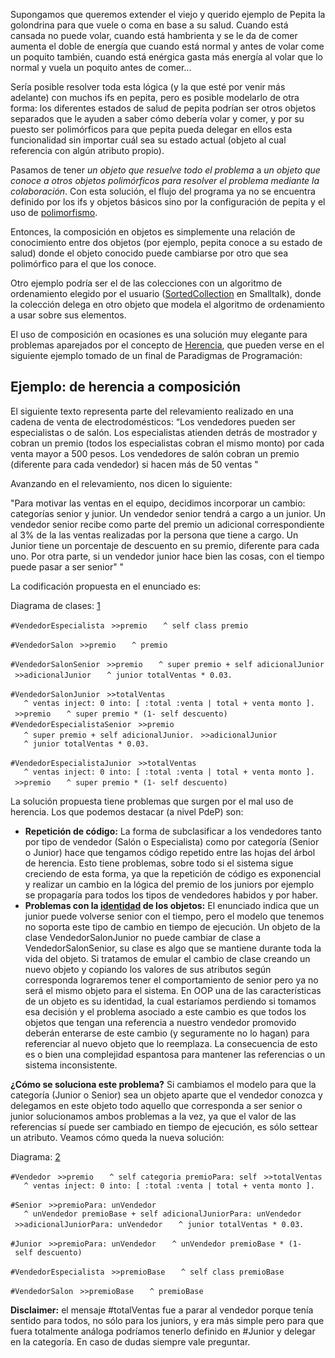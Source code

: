 Supongamos que queremos extender el viejo y querido ejemplo de Pepita la golondrina para que vuele o coma en base a su salud. Cuando está cansada no puede volar, cuando está hambrienta y se le da de comer aumenta el doble de energía que cuando está normal y antes de volar come un poquito también, cuando está enérgica gasta más energía al volar que lo normal y vuela un poquito antes de comer...

Sería posible resolver toda esta lógica (y la que esté por venir más adelante) con muchos ifs en pepita, pero es posible modelarlo de otra forma: los diferentes estados de salud de pepita podrían ser otros objetos separados que le ayuden a saber cómo debería volar y comer, y por su puesto ser polimórficos para que pepita pueda delegar en ellos esta funcionalidad sin importar cuál sea su estado actual (objeto al cual referencia con algún atributo propio).

Pasamos de tener *un objeto que resuelve todo el problema* a *un objeto que conoce a otros objetos polimórficos para resolver el problema mediante la colaboración*. Con esta solución, el flujo del programa ya no se encuentra definido por los ifs y objetos básicos sino por la configuración de pepita y el uso de [polimorfismo](polimorfismo.html).

Entonces, la composición en objetos es simplemente una relación de conocimiento entre dos objetos (por ejemplo, pepita conoce a su estado de salud) donde el objeto conocido puede cambiarse por otro que sea polimórfico para el que los conoce.

Otro ejemplo podría ser el de las colecciones con un algoritmo de ordenamiento elegido por el usuario ([SortedCollection](sabores-de-colecciones.html) en Smalltalk), donde la colección delega en otro objeto que modela el algoritmo de ordenamiento a usar sobre sus elementos.

El uso de composición en ocasiones es una solución muy elegante para problemas aparejados por el concepto de [Herencia](herencia.html), que pueden verse en el siguiente ejemplo tomado de un final de Paradigmas de Programación:

Ejemplo: de herencia a composición
----------------------------------

El siguiente texto representa parte del relevamiento realizado en una cadena de venta de electrodomésticos: “Los vendedores pueden ser especialistas o de salón. Los especialistas atienden detrás de mostrador y cobran un premio (todos los especialistas cobran el mismo monto) por cada venta mayor a 500 pesos. Los vendedores de salón cobran un premio (diferente para cada vendedor) si hacen más de 50 ventas "

Avanzando en el relevamiento, nos dicen lo siguiente:

"Para motivar las ventas en el equipo, decidimos incorporar un cambio: categorías senior y junior. Un vendedor senior tendrá a cargo a un junior. Un vendedor senior recibe como parte del premio un adicional correspondiente al 3% de la las ventas realizadas por la persona que tiene a cargo. Un Junior tiene un porcentaje de descuento en su premio, diferente para cada uno. Por otra parte, si un vendedor junior hace bien las cosas, con el tiempo puede pasar a ser senior" "

La codificación propuesta en el enunciado es:

Diagrama de clases: [1](http://yuml.me/0dd23abc)

`#VendedorEspecialista`
` >>premio`
`   ^ self class premio`

`#VendedorSalon`
` >>premio`
`   ^ premio`

`#VendedorSalonSenior`
` >>premio`
`   ^ super premio + self adicionalJunior`
` >>adicionalJunior`
`   ^ junior totalVentas * 0.03.`

`#VendedorSalonJunior`
` >>totalVentas`
`   ^ ventas inject: 0 into: [ :total :venta | total + venta monto ].`
` >>premio`
`   ^ super premio * (1- self descuento)`
`#VendedorEspecialistaSenior`
` >>premio`
`   ^ super premio + self adicionalJunior.`
` >>adicionalJunior`
`   ^ junior totalVentas * 0.03.`

`#VendedorEspecialistaJunior`
` >>totalVentas`
`   ^ ventas inject: 0 into: [ :total :venta | total + venta monto ].`
` >>premio`
`   ^ super premio * (1- self descuento)`

La solución propuesta tiene problemas que surgen por el mal uso de herencia. Los que podemos destacar (a nivel PdeP) son:

-   **Repetición de código:** La forma de subclasificar a los vendedores tanto por tipo de vendedor (Salón o Especialista) como por categoría (Senior o Junior) hace que tengamos código repetido entre las hojas del árbol de herencia. Esto tiene problemas, sobre todo si el sistema sigue creciendo de esta forma, ya que la repetición de código es exponencial y realizar un cambio en la lógica del premio de los juniors por ejemplo se propagaría para todos los tipos de vendedores habidos y por haber.
-   **Problemas con la [identidad](igual-o-identico-----vs---.html) de los objetos:** El enunciado indica que un junior puede volverse senior con el tiempo, pero el modelo que tenemos no soporta este tipo de cambio en tiempo de ejecución. Un objeto de la clase VendedorSalonJunior no puede cambiar de clase a VendedorSalonSenior, su clase es algo que se mantiene durante toda la vida del objeto. Si tratamos de emular el cambio de clase creando un nuevo objeto y copiando los valores de sus atributos según corresponda lograremos tener el comportamiento de senior pero ya no será el mismo objeto para el sistema. En OOP una de las características de un objeto es su identidad, la cual estaríamos perdiendo si tomamos esa decisión y el problema asociado a este cambio es que todos los objetos que tengan una referencia a nuestro vendedor promovido deberán enterarse de este cambio (y seguramente no lo hagan) para referenciar al nuevo objeto que lo reemplaza. La consecuencia de esto es o bien una complejidad espantosa para mantener las referencias o un sistema inconsistente.

**¿Cómo se soluciona este problema?** Si cambiamos el modelo para que la categoría (Junior o Senior) sea un objeto aparte que el vendedor conozca y delegamos en este objeto todo aquello que corresponda a ser senior o junior solucionamos ambos problemas a la vez, ya que el valor de las referencias sí puede ser cambiado en tiempo de ejecución, es sólo settear un atributo. Veamos cómo queda la nueva solución:

Diagrama: [2](http://yuml.me/b266b1e2)

`#Vendedor`
` >>premio`
`   ^ self categoria premioPara: self`
` >>totalVentas`
`   ^ ventas inject: 0 into: [ :total :venta | total + venta monto ].`

`#Senior`
` >>premioPara: unVendedor`
`   ^ unVendedor premioBase + self adicionalJuniorPara: unVendedor`
` >>adicionalJuniorPara: unVendedor`
`   ^ junior totalVentas * 0.03.`

`#Junior`
` >>premioPara: unVendedor`
`   ^ unVendedor premioBase * (1- self descuento)`

`#VendedorEspecialista`
` >>premioBase`
`   ^ self class premioBase`

`#VendedorSalon`
` >>premioBase`
`   ^ premioBase`

**Disclaimer:** el mensaje \#totalVentas fue a parar al vendedor porque tenía sentido para todos, no sólo para los juniors, y era más simple pero para que fuera totalmente análoga podríamos tenerlo definido en \#Junior y delegar en la categoría. En caso de dudas siempre vale preguntar.
